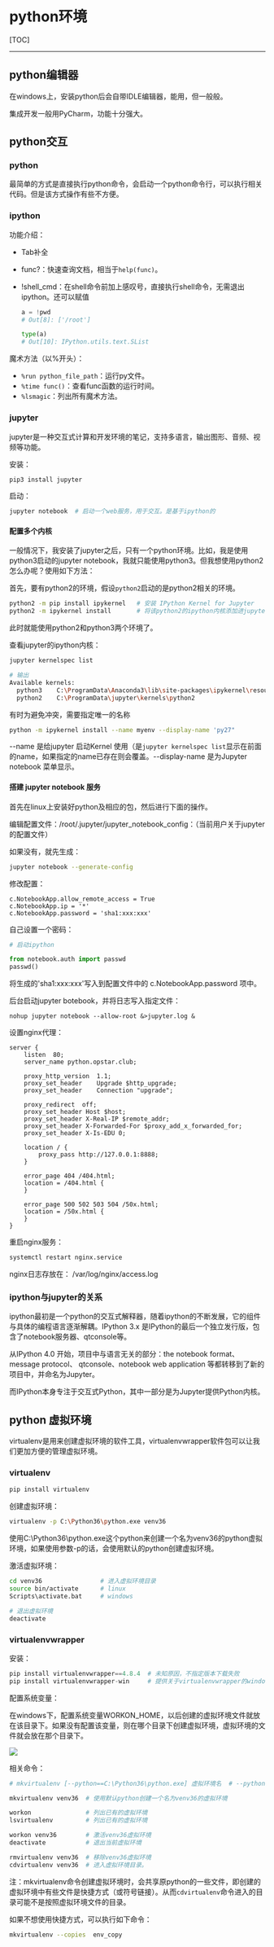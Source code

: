 # python环境

[TOC]

<!-- toc -->

---

## python编辑器

在windows上，安装python后会自带IDLE编辑器，能用，但一般般。

集成开发一般用PyCharm，功能十分强大。

## python交互

### python

最简单的方式是直接执行python命令，会启动一个python命令行，可以执行相关代码。但是该方式操作有些不方便。

### ipython

功能介绍：

* Tab补全

* func?：快速查询文档，相当于`help(func)`。

* !shell_cmd：在shell命令前加上感叹号，直接执行shell命令，无需退出ipython。还可以赋值

  ```python
  a = !pwd                                                             
  # Out[8]: ['/root']
  
  type(a)
  # Out[10]: IPython.utils.text.SList
  ```

  

魔术方法（以%开头）：

* `%run python_file_path`：运行py文件。
* `%time func()`：查看func函数的运行时间。
* `%lsmagic`：列出所有魔术方法。



### jupyter

jupyter是一种交互式计算和开发环境的笔记，支持多语言，输出图形、音频、视频等功能。

安装：

```bash
pip3 install jupyter
```

启动：

```bash
jupyter notebook  # 启动一个web服务，用于交互。是基于ipython的
```



#### 配置多个内核

一般情况下，我安装了jupyter之后，只有一个python环境。比如，我是使用python3启动的jupyter notebook，我就只能使用python3。但我想使用python2怎么办呢？使用如下方法：

首先，要有python2的环境，假设`python2`启动的是python2相关的环境。

```bash
python2 -m pip install ipykernel   # 安装 IPython Kernel for Jupyter
python2 -m ipykernel install       # 将该python2的ipython内核添加进jupyter配置中
```

此时就能使用python2和python3两个环境了。

查看jupyter的ipython内核：

```bash
jupyter kernelspec list

# 输出
Available kernels:
  python3    C:\ProgramData\Anaconda3\lib\site-packages\ipykernel\resources
  python2    C:\ProgramData\jupyter\kernels\python2
```



有时为避免冲突，需要指定唯一的名称

```bash
python -m ipykernel install --name myenv --display-name 'py27"
```

  --name 是给jupyter 启动Kernel 使用（是`jupyter kernelspec list`显示在前面的name，如果指定的name已存在则会覆盖。--display-name 是为Jupyter notebook 菜单显示。

#### 搭建 jupyter notebook 服务

首先在linux上安装好python及相应的包，然后进行下面的操作。

编辑配置文件：/root/.jupyter/jupyter_notebook_config：（当前用户关于jupyter的配置文件）

如果没有，就先生成：

```bash
jupyter notebook --generate-config
```

修改配置：

```
c.NotebookApp.allow_remote_access = True
c.NotebookApp.ip = '*'
c.NotebookApp.password = 'sha1:xxx:xxx'
```

自己设置一个密码：

```python
# 启动ipython

from notebook.auth import passwd
passwd()
```

将生成的'sha1:xxx:xxx'写入到配置文件中的 c.NotebookApp.password 项中。

后台启动jupyter botebook，并将日志写入指定文件：

```
nohup jupyter notebook --allow-root &>jupyter.log &
```



设置nginx代理：

```
server {
    listen  80;
    server_name python.opstar.club;
    
    proxy_http_version  1.1;
    proxy_set_header    Upgrade $http_upgrade;
    proxy_set_header    Connection "upgrade";
    
    proxy_redirect  off;
    proxy_set_header Host $host;
    proxy_set_header X-Real-IP $remote_addr;
    proxy_set_header X-Forwarded-For $proxy_add_x_forwarded_for;
    proxy_set_header X-Is-EDU 0;
    
    location / {
        proxy_pass http://127.0.0.1:8888;
    }
    
    error_page 404 /404.html;
    location = /404.html {
    }
    
    error_page 500 502 503 504 /50x.html;
    location = /50x.html {
    }
}
```

重启nginx服务：

```bash
systemctl restart nginx.service 
```

nginx日志存放在： /var/log/nginx/access.log

### ipython与jupyter的关系

ipython最初是一个python的交互式解释器，随着ipython的不断发展，它的组件与具体的编程语言逐渐解耦。IPython 3.x 是IPython的最后一个独立发行版，包含了notebook服务器、qtconsole等。

从IPython 4.0 开始，项目中与语言无关的部分：the notebook format、 message protocol、 qtconsole、notebook web application 等都转移到了新的项目中，并命名为Jupyter。

而IPython本身专注于交互式Python，其中一部分是为Jupyter提供Python内核。

## python 虚拟环境

virtualenv是用来创建虚拟环境的软件工具，virtualenvwrapper软件包可以让我们更加方便的管理虚拟环境。

### virtualenv

```python
pip install virtualenv
```

创建虚拟环境：

```bash
virtualenv -p C:\Python36\python.exe venv36
```

使用C:\Python36\python.exe这个python来创建一个名为venv36的python虚拟环境，如果使用参数-p的话，会使用默认的python创建虚拟环境。

激活虚拟环境：

```bash
cd venv36                # 进入虚拟环境目录
source bin/activate      # linux
Scripts\activate.bat     # windows

# 退出虚拟环境
deactivate
```



### virtualenvwrapper

安装：

```python
pip install virtualenvwrapper==4.8.4  # 未知原因，不指定版本下载失败
pip install virtualenvwrapper-win     # 提供关于virtualenvwrapper的windows接口
```

配置系统变量：

在windows下，配置系统变量WORKON_HOME，以后创建的虚拟环境文件就放在该目录下。如果没有配置该变量，则在哪个目录下创建虚拟环境，虚拟环境的文件就会放在那个目录下。

![](images/python环境/sys_path.png)



相关命令：

```bash
# mkvirtualenv [--python==C:\Python36\python.exe] 虚拟环境名  # --python参数可省略

mkvirtualenv venv36  # 使用默认python创建一个名为venv36的虚拟环境

workon               # 列出已有的虚拟环境
lsvirtualenv         # 列出已有的虚拟环境

workon venv36        # 激活venv36虚拟环境
deactivate           # 退出当前虚拟环境

rmvirtualenv venv36  # 移除venv36虚拟环境
cdvirtualenv venv36  # 进入虚拟环境目录。
```

注：mkvirtualenv命令创建虚拟环境时，会共享原python的一些文件，即创建的虚拟环境中有些文件是快捷方式（或符号链接）。从而`cdvirtualenv`命令进入的目录可能不是按照虚拟环境文件的目录。

如果不想使用快捷方式，可以执行如下命令：

```bash
mkvirtualenv --copies  env_copy
```











